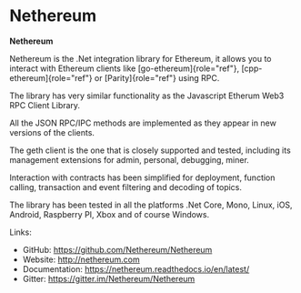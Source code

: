 # Nethereum

**Nethereum**

Nethereum is the .Net integration library for Ethereum, it allows you to
interact with Ethereum clients like [go-ethereum]{role="ref"},
[cpp-ethereum]{role="ref"} or [Parity]{role="ref"} using RPC.

The library has very similar functionality as the Javascript Etherum
Web3 RPC Client Library.

All the JSON RPC/IPC methods are implemented as they appear in new
versions of the clients.

The geth client is the one that is closely supported and tested,
including its management extensions for admin, personal, debugging,
miner.

Interaction with contracts has been simplified for deployment, function
calling, transaction and event filtering and decoding of topics.

The library has been tested in all the platforms .Net Core, Mono, Linux,
iOS, Android, Raspberry PI, Xbox and of course Windows.

Links:

-   GitHub: <https://github.com/Nethereum/Nethereum>
-   Website: <http://nethereum.com>
-   Documentation: <https://nethereum.readthedocs.io/en/latest/>
-   Gitter: <https://gitter.im/Nethereum/Nethereum>
